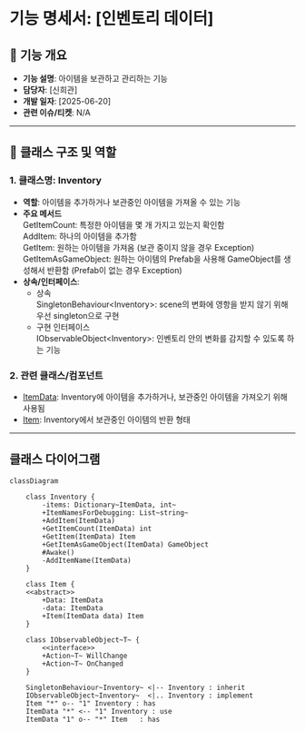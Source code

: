 # 기능 명세서: [인벤토리 데이터]

## 📌 기능 개요
- **기능 설명**: 아이템을 보관하고 관리하는 기능
- **담당자**: [신희관]
- **개발 일자**: [2025-06-20]
- **관련 이슈/티켓**:  N/A

---

## 🧩 클래스 구조 및 역할

### 1. 클래스명: Inventory
- **역할**: 아이템을 추가하거나 보관중인 아이템을 가져올 수 있는 기능
- **주요 메서드**    
		GetItemCount: 특정한 아이템을 몇 개 가지고 있는지 확인함   
  AddItem: 하나의 아이템을 추가함    
		GetItem: 원하는 아이템을 가져옴 (보관 중이지 않을 경우 Exception)   	
		GetItemAsGameObject: 원하는 아이템의 Prefab을 사용해 GameObject를 생성해서 반환함 (Prefab이 없는 경우 Exception)    
- **상속/인터페이스**:
  - 상속   
    SingletonBehaviour<Inventory\>: scene의 변화에 영항을 받지 않기 위해 우선 singleton으로 구현   
  - 구현 인터페이스   
    IObservableObject<Inventory\>: 인벤토리 안의 변화를 감지할 수 있도록 하는 기능   

### 2. 관련 클래스/컴포넌트
- [ItemData](https://10-team-project.github.io/docs/%EA%B8%B0%EB%8A%A5%EB%AA%85%EC%84%B8%EC%84%9C/%EC%95%84%EC%9D%B4%ED%85%9C/ItemData/): Inventory에 아이템을 추가하거나, 보관중인 아이템을 가져오기 위해 사용됨   
- [Item](https://10-team-project.github.io/docs/%EA%B8%B0%EB%8A%A5%EB%AA%85%EC%84%B8%EC%84%9C/%EC%95%84%EC%9D%B4%ED%85%9C/Item/): Inventory에서 보관중인 아이템의 반환 형태   

---

## 클래스 다이어그램
```mermaid
classDiagram

	class Inventory {
		-items: Dictionary~ItemData, int~
		+ItemNamesForDebugging: List~string~
		+AddItem(ItemData)
		+GetItemCount(ItemData) int
		+GetItem(ItemData) Item
		+GetItemAsGameObject(ItemData) GameObject
		#Awake()
		-AddItemName(ItemData)
	}
	
	class Item {
	<<abstract>>
		+Data: ItemData
		-data: ItemData
		+Item(ItemData data) Item
	}

	class IObservableObject~T~ {
		<<interface>>
		+Action~T~ WillChange
		+Action~T~ OnChanged
	}
	
	SingletonBehaviour~Inventory~ <|-- Inventory : inherit
	IObservableObject~Inventory~  <|.. Inventory : implement
	Item "*" o-- "1" Inventory : has
	ItemData "*" <-- "1" Inventory : use
	ItemData "1" o-- "*" Item	: has
```